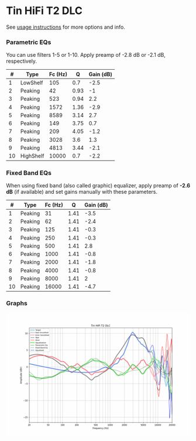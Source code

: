 # Tin HiFi T2 DLC
See [usage instructions](https://github.com/jaakkopasanen/AutoEq#usage) for more options and info.

### Parametric EQs
You can use filters 1-5 or 1-10. Apply preamp of -2.8 dB or -2.1 dB, respectively.

|   # | Type      |   Fc (Hz) |    Q |   Gain (dB) |
|-----|-----------|-----------|------|-------------|
|   1 | LowShelf  |       105 | 0.7  |        -2.5 |
|   2 | Peaking   |        42 | 0.93 |        -1   |
|   3 | Peaking   |       523 | 0.94 |         2.2 |
|   4 | Peaking   |      1572 | 1.36 |        -2.9 |
|   5 | Peaking   |      8589 | 3.14 |         2.7 |
|   6 | Peaking   |       149 | 3.75 |         0.7 |
|   7 | Peaking   |       209 | 4.05 |        -1.2 |
|   8 | Peaking   |      3028 | 3.6  |         1.3 |
|   9 | Peaking   |      4813 | 3.44 |        -2.1 |
|  10 | HighShelf |     10000 | 0.7  |        -2.2 |

### Fixed Band EQs
When using fixed band (also called graphic) equalizer, apply preamp of **-2.6 dB** (if available) and set gains manually with these parameters.

|   # | Type    |   Fc (Hz) |    Q |   Gain (dB) |
|-----|---------|-----------|------|-------------|
|   1 | Peaking |        31 | 1.41 |        -3.5 |
|   2 | Peaking |        62 | 1.41 |        -2.4 |
|   3 | Peaking |       125 | 1.41 |        -0.3 |
|   4 | Peaking |       250 | 1.41 |        -0.3 |
|   5 | Peaking |       500 | 1.41 |         2.8 |
|   6 | Peaking |      1000 | 1.41 |        -0.8 |
|   7 | Peaking |      2000 | 1.41 |        -1.8 |
|   8 | Peaking |      4000 | 1.41 |        -0.8 |
|   9 | Peaking |      8000 | 1.41 |         2   |
|  10 | Peaking |     16000 | 1.41 |        -4.7 |

### Graphs
![](./Tin%20HiFi%20T2%20DLC.png)
